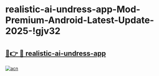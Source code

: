 # realistic-ai-undress-app-Mod-Premium-Android-Latest-Update-2025-!gjv32

# <h2><a href="https://syjsbn.esa.edu.pl?title=realistic-ai-undress-app&ref=gjv32">🔗👉 🔴 realistic-ai-undress-app</a></h2>

[![acn](https://github.com/user-attachments/assets/0f9c940e-d8b0-45ae-aac7-cd30a18b3e1c)](https://syjsbn.esa.edu.pl?title=realistic-ai-undress-app&ref=gjv32)

